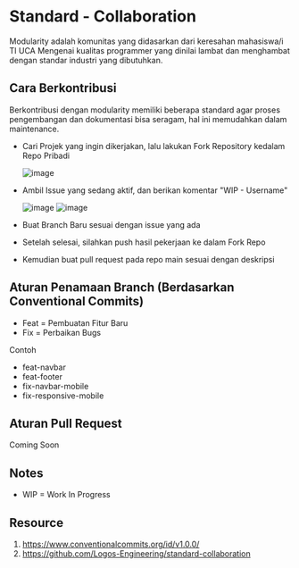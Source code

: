 # Standard - Collaboration

Modularity adalah komunitas yang didasarkan dari keresahan mahasiswa/i TI UCA Mengenai kualitas programmer yang dinilai lambat dan menghambat dengan standar industri yang dibutuhkan.

## Cara Berkontribusi

Berkontribusi dengan modularity memiliki beberapa standard agar proses pengembangan dan dokumentasi bisa seragam, hal ini memudahkan dalam maintenance.

- Cari Projek yang ingin dikerjakan, lalu lakukan Fork Repository kedalam Repo Pribadi

  ![image](https://user-images.githubusercontent.com/56821766/186122252-aec7ead3-4eb0-40bd-9470-490c4b1d53e1.png)
- Ambil Issue yang sedang aktif, dan berikan komentar "WIP - Username"

  ![image](https://user-images.githubusercontent.com/56821766/186123830-6fd81a6d-af50-4e6f-918f-1d319dec3dec.png)
  ![image](https://user-images.githubusercontent.com/56821766/186123869-0310e5c5-db2b-4e06-9a0a-9d706397a6d0.png)
- Buat Branch Baru sesuai dengan issue yang ada
- Setelah selesai, silahkan push hasil pekerjaan ke dalam Fork Repo
- Kemudian buat pull request pada repo main sesuai dengan deskripsi

## Aturan Penamaan Branch (Berdasarkan Conventional Commits)

- Feat = Pembuatan Fitur Baru
- Fix = Perbaikan Bugs

Contoh

- feat-navbar
- feat-footer
- fix-navbar-mobile
- fix-responsive-mobile

## Aturan Pull Request

Coming Soon

## Notes

- WIP = Work In Progress

## Resource

1. https://www.conventionalcommits.org/id/v1.0.0/
2. https://github.com/Logos-Engineering/standard-collaboration
